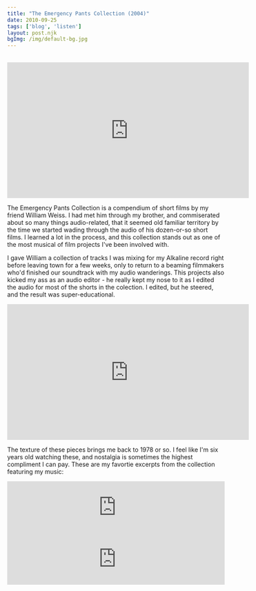 ```yaml
---
title: "The Emergency Pants Collection (2004)"
date: 2010-09-25
tags: ['blog', 'listen']
layout: post.njk
bgImg: /img/default-bg.jpg
---
```

<br/><iframe width="560" height="315" src="https://www.youtube.com/embed/1AwCQSxLG8Y" title="YouTube video player" frameborder="0" allow="accelerometer; autoplay; clipboard-write; encrypted-media; gyroscope; picture-in-picture" allowfullscreen></iframe>

The Emergency Pants Collection is a compendium of short films by my friend William Weiss. I had met him through my brother, and commiserated about so many things audio-related, that it seemed old familiar territory by the time we started wading through the audio of his dozen-or-so short films. I learned a lot in the process, and this collection stands out as one of the most musical of film projects I've been involved with.

I gave William a collection of tracks I was mixing for my Alkaline record right before leaving town for a few weeks, only to return to a beaming filmmakers who'd finished our soundtrack with my audio wanderings. This projects also kicked my ass as an audio editor - he really kept my nose to it as I edited the audio for most of the shorts in the colection. I edited, but he steered, and the result was super-educational.

<iframe width="560" height="315" src="https://www.youtube.com/embed/0xbI9m8ulfQ" title="YouTube video player" frameborder="0" allow="accelerometer; autoplay; clipboard-write; encrypted-media; gyroscope; picture-in-picture" allowfullscreen></iframe>

The texture of these pieces brings me back to 1978 or so. I feel like I'm six years old watching these, and nostalgia is sometimes the highest compliment I can pay. These are my favortie excerpts from the collection featuring my music:

<iframe style="border: 0; width: 100%; height: 120px;" src="https://bandcamp.com/EmbeddedPlayer/album=204429516/size=large/bgcol=ffffff/linkcol=0687f5/tracklist=false/artwork=small/track=2056088214/transparent=true/" seamless><a href="https://listenfastermusic.bandcamp.com/album/my-sound-i-soundtracks">My Sound I: Soundtracks by Ben McAllister</a></iframe>

<iframe style="border: 0; width: 100%; height: 120px;" src="https://bandcamp.com/EmbeddedPlayer/album=3669096165/size=large/bgcol=ffffff/linkcol=0687f5/tracklist=false/artwork=small/transparent=true/" seamless><a href="https://listenfastermusic.bandcamp.com/album/alkaline">Alkaline by Ben McAllister</a></iframe>
